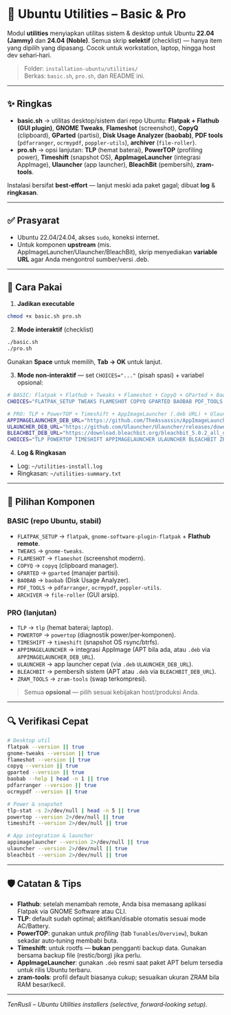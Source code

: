 # 🔧 Ubuntu Utilities – Basic & Pro

Modul **utilities** menyiapkan utilitas sistem & desktop untuk Ubuntu **22.04 (Jammy)** dan **24.04 (Noble)**. Semua skrip **selektif** (checklist) — hanya item yang dipilih yang dipasang. Cocok untuk workstation, laptop, hingga host dev sehari‑hari.

> Folder: `installation-ubuntu/utilities/`  
> Berkas: `basic.sh`, `pro.sh`, dan README ini.

---

## ✨ Ringkas
- **basic.sh** → utilitas desktop/sistem dari repo Ubuntu: **Flatpak + Flathub (GUI plugin)**, **GNOME Tweaks**, **Flameshot** (screenshot), **CopyQ** (clipboard), **GParted** (partisi), **Disk Usage Analyzer (baobab)**, **PDF tools** (`pdfarranger`, `ocrmypdf`, `poppler-utils`), **archiver** (`file-roller`).
- **pro.sh** → opsi lanjutan: **TLP** (hemat baterai), **PowerTOP** (profiling power), **Timeshift** (snapshot OS), **AppImageLauncher** (integrasi AppImage), **Ulauncher** (app launcher), **BleachBit** (pembersih), **zram-tools**.

Instalasi bersifat **best‑effort** — lanjut meski ada paket gagal; dibuat **log** & **ringkasan**.

---

## ✅ Prasyarat
- Ubuntu 22.04/24.04, akses `sudo`, koneksi internet.
- Untuk komponen **upstream** (mis. AppImageLauncher/Ulauncher/BleachBit), skrip menyediakan **variable URL** agar Anda mengontrol sumber/versi .deb.

---

## 🚀 Cara Pakai

1) **Jadikan executable**
```bash
chmod +x basic.sh pro.sh
```

2) **Mode interaktif** (checklist)
```bash
./basic.sh
./pro.sh
```
Gunakan **Space** untuk memilih, **Tab → OK** untuk lanjut.

3) **Mode non‑interaktif** — set `CHOICES="..."` (pisah spasi) + variabel opsional:

```bash
# BASIC: Flatpak + Flathub + Tweaks + Flameshot + CopyQ + GParted + Baobab + PDF tools
CHOICES="FLATPAK_SETUP TWEAKS FLAMESHOT COPYQ GPARTED BAOBAB PDF_TOOLS ARCHIVER" ./basic.sh

# PRO: TLP + PowerTOP + Timeshift + AppImageLauncher (.deb URL) + Ulauncher (.deb URL) + BleachBit + zram-tools
APPIMAGELAUNCHER_DEB_URL="https://github.com/TheAssassin/AppImageLauncher/releases/download/v2.2.0/appimagelauncher_2.2.0-jammy_amd64.deb" \
ULAUNCHER_DEB_URL="https://github.com/Ulauncher/Ulauncher/releases/download/5.15.5/ulauncher_5.15.5_all.deb" \
BLEACHBIT_DEB_URL="https://download.bleachbit.org/bleachbit_5.0.2_all_ubuntu2404.deb" \
CHOICES="TLP POWERTOP TIMESHIFT APPIMAGELAUNCHER ULAUNCHER BLEACHBIT ZRAM_TOOLS" ./pro.sh
```

4) **Log & Ringkasan**
- Log: `~/utilities-install.log`  
- Ringkasan: `~/utilities-summary.txt`

---

## 🧩 Pilihan Komponen

### BASIC (repo Ubuntu, stabil)
- `FLATPAK_SETUP` → `flatpak`, `gnome-software-plugin-flatpak` + **Flathub remote**.  
- `TWEAKS` → `gnome-tweaks`.  
- `FLAMESHOT` → `flameshot` (screenshot modern).  
- `COPYQ` → `copyq` (clipboard manager).  
- `GPARTED` → `gparted` (manajer partisi).  
- `BAOBAB` → `baobab` (Disk Usage Analyzer).  
- `PDF_TOOLS` → `pdfarranger`, `ocrmypdf`, `poppler-utils`.  
- `ARCHIVER` → `file-roller` (GUI arsip).

### PRO (lanjutan)
- `TLP` → `tlp` (hemat baterai; laptop).  
- `POWERTOP` → `powertop` (diagnostik power/per‑komponen).  
- `TIMESHIFT` → `timeshift` (snapshot OS rsync/btrfs).  
- `APPIMAGELAUNCHER` → integrasi AppImage (APT bila ada, atau `.deb` via `APPIMAGELAUNCHER_DEB_URL`).  
- `ULAUNCHER` → app launcher cepat (via `.deb` `ULAUNCHER_DEB_URL`).  
- `BLEACHBIT` → pembersih sistem (APT atau `.deb` via `BLEACHBIT_DEB_URL`).  
- `ZRAM_TOOLS` → `zram-tools` (swap terkompresi).

> Semua **opsional** — pilih sesuai kebijakan host/produksi Anda.

---

## 🔍 Verifikasi Cepat
```bash
# Desktop util
flatpak --version || true
gnome-tweaks --version || true
flameshot --version || true
copyq --version || true
gparted --version || true
baobab --help | head -n 1 || true
pdfarranger --version || true
ocrmypdf --version || true

# Power & snapshot
tlp-stat -s 2>/dev/null | head -n 5 || true
powertop --version 2>/dev/null || true
timeshift --version 2>/dev/null || true

# App integration & launcher
appimagelauncher --version 2>/dev/null || true
ulauncher --version 2>/dev/null || true
bleachbit --version 2>/dev/null || true
```

---

## 🛡️ Catatan & Tips
- **Flathub**: setelah menambah remote, Anda bisa memasang aplikasi Flatpak via GNOME Software atau CLI.  
- **TLP**: default sudah optimal; aktifkan/disable otomatis sesuai mode AC/Battery.  
- **PowerTOP**: gunakan untuk *profiling* (tab `Tunables`/`Overview`), bukan sekadar auto‑tuning membabi buta.  
- **Timeshift**: untuk rootfs — **bukan** pengganti backup data. Gunakan bersama backup file (restic/borg) jika perlu.  
- **AppImageLauncher**: gunakan `.deb` resmi saat paket APT belum tersedia untuk rilis Ubuntu terbaru.  
- **zram-tools**: profil default biasanya cukup; sesuaikan ukuran ZRAM bila RAM besar/kecil.

---

_TenRusli – Ubuntu Utilities installers (selective, forward‑looking setup)._ 